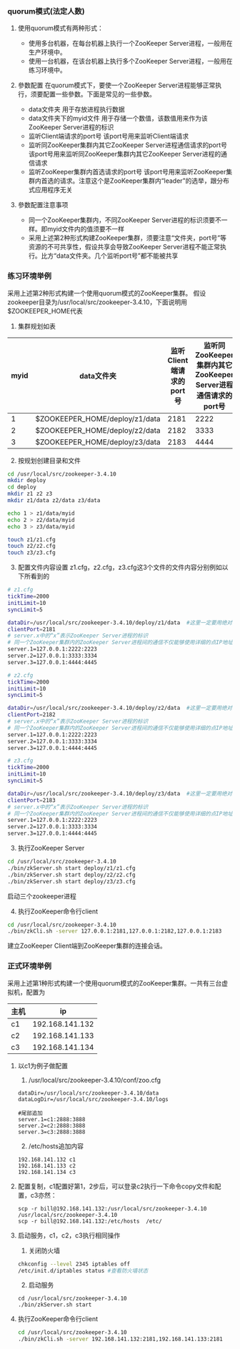 ### quorum模式(法定人数)
1. 使用quorum模式有两种形式：
    * 使用多台机器，在每台机器上执行一个ZooKeeper Server进程，一般用在生产环境中。
    * 使用一台机器，在该台机器上执行多个ZooKeeper Server进程，一般用在练习环境中。

2. 參数配置
在quorum模式下，要使一个ZooKeeper Server进程能够正常执行，须要配置一些參数。下面是常见的一些參数。
    * data文件夹
        用于存放进程执行数据
    * data文件夹下的myid文件
        用于存储一个数值，该数值用来作为该ZooKeeper Server进程的标识
    * 监听Client端请求的port号
        该port号用来监听Client端请求
    * 监听同ZooKeeper集群内其它ZooKeeper Server进程通信请求的port号
        该port号用来监听同ZooKeeper集群内其它ZooKeeper Server进程的通信请求
    * 监听ZooKeeper集群内首选请求的port号
        该port号用来监听ZooKeeper集群内首选的请求。注意这个是ZooKeeper集群内“leader”的选举，跟分布式应用程序无关

3. 參数配置注意事项
    * 同一个ZooKeeper集群内，不同ZooKeeper Server进程的标识须要不一样。即myid文件内的值须要不一样 
    * 采用上述第2种形式构建ZooKeeper集群，须要注意“文件夹，port号”等资源的不可共享性，假设共享会导致ZooKeeper Server进程不能正常执行。比方“data文件夹。几个监听port号”都不能被共享

### **练习环境举例**
采用上述第2种形式构建一个使用quorum模式的ZooKeeper集群。
假设zookeeper目录为/usr/local/src/zookeeper-3.4.10，下面说明用$ZOOKEEPER_HOME代表
1. 集群规划如表

myid|data文件夹|监听Client端请求的port号|监听同ZooKeeper集群内其它ZooKeeper Server进程通信请求的port号|监听ZooKeeper集群内首选请求的port号|配置文件名
--|--|--|--|--|--|
1|$ZOOKEEPER_HOME/deploy/z1/data|2181|2222|2223|z1.cfg
2|$ZOOKEEPER_HOME/deploy/z2/data|2182|3333|3334|z2.cfg
3|$ZOOKEEPER_HOME/deploy/z3/data|2183|4444|4445|z3.cfg

2. 按规划创建目录和文件
```bash
cd /usr/local/src/zookeeper-3.4.10
mkdir deploy
cd deploy
mkdir z1 z2 z3
mkdir z1/data z2/data z3/data

echo 1 > z1/data/myid
echo 2 > z2/data/myid
echo 3 > z3/data/myid

touch z1/z1.cfg
touch z2/z2.cfg
touch z3/z3.cfg

```

3. 配置文件内容设置
z1.cfg，z2.cfg，z3.cfg这3个文件的文件内容分别例如以下所看到的

```bash
# z1.cfg
tickTime=2000
initLimit=10
syncLimit=5

dataDir=/usr/local/src/zookeeper-3.4.10/deploy/z1/data  #这里一定要用绝对路径，防止启动找不到myid
clientPort=2181
# server.x中的“x”表示ZooKeeper Server进程的标识
# 同一个ZooKeeper集群内的ZooKeeper Server进程间的通信不仅能够使用详细的点IP地址。也能够使用组播地址
server.1=127.0.0.1:2222:2223
server.2=127.0.0.1:3333:3334
server.3=127.0.0.1:4444:4445
```

```bash
# z2.cfg
tickTime=2000
initLimit=10
syncLimit=5

dataDir=/usr/local/src/zookeeper-3.4.10/deploy/z2/data  #这里一定要用绝对路径，防止启动找不到myid
clientPort=2182
# server.x中的“x”表示ZooKeeper Server进程的标识
# 同一个ZooKeeper集群内的ZooKeeper Server进程间的通信不仅能够使用详细的点IP地址，也能够使用组播地址
server.1=127.0.0.1:2222:2223
server.2=127.0.0.1:3333:3334
server.3=127.0.0.1:4444:4445
```

```bash
# z3.cfg
tickTime=2000
initLimit=10
syncLimit=5

dataDir=/usr/local/src/zookeeper-3.4.10/deploy/z3/data  #这里一定要用绝对路径，防止启动找不到myid
clientPort=2183
# server.x中的“x”表示ZooKeeper Server进程的标识
# 同一个ZooKeeper集群内的ZooKeeper Server进程间的通信不仅能够使用详细的点IP地址。也能够使用组播地址
server.1=127.0.0.1:2222:2223
server.2=127.0.0.1:3333:3334
server.3=127.0.0.1:4444:4445
```
3. 执行ZooKeeper Server
```bash
cd /usr/local/src/zookeeper-3.4.10
./bin/zkServer.sh start deploy/z1/z1.cfg
./bin/zkServer.sh start deploy/z2/z2.cfg
./bin/zkServer.sh start deploy/z3/z3.cfg
```
启动三个zookeeper进程

4. 执行ZooKeeper命令行client
```bash
cd /usr/local/src/zookeeper-3.4.10
./bin/zkCli.sh -server 127.0.0.1:2181,127.0.0.1:2182,127.0.0.1:2183
```
建立ZooKeeper Client端到ZooKeeper集群的连接会话。


### **正式环境举例**
采用上述第1种形式构建一个使用quorum模式的ZooKeeper集群。一共有三台虚拟机，配置为

主机|ip|
--|--|
c1|192.168.141.132|
c2|192.168.141.133|
c3|192.168.141.134|

1. 以c1为例子做配置
    1. /usr/local/src/zookeeper-3.4.10/conf/zoo.cfg
    ```
    dataDir=/usr/local/src/zookeeper-3.4.10/data
    dataLogDir=/usr/local/src/zookeeper-3.4.10/logs

    #尾部追加
    server.1=c1:2888:3888
    server.2=c2:2888:3888
    server.3=c3:2888:3888
    ```

    2. /etc/hosts追加内容
    ```
    192.168.141.132 c1
    192.168.141.133 c2
    192.168.141.134 c3
    ```

2. 配置复制，c1配置好第1，2步后，可以登录c2执行一下命令copy文件和配置，c3亦然：
    ```
    scp -r bill@192.168.141.132:/usr/local/src/zookeeper-3.4.10 /usr/local/src/zookeeper-3.4.10
    scp -r bill@192.168.141.132:/etc/hosts  /etc/
    ```

3. 启动服务，c1，c2，c3执行相同操作
    1. 关闭防火墙
    ```bash
    chkconfig --level 2345 iptables off
    /etc/init.d/iptables status #查看防火墙状态
    ```
    2. 启动服务
    ```
    cd /usr/local/src/zookeeper-3.4.10
    ./bin/zkServer.sh start
    ```
4. 执行ZooKeeper命令行client
    ```bash
    cd /usr/local/src/zookeeper-3.4.10
    ./bin/zkCli.sh -server 192.168.141.132:2181,192.168.141.133:2181
    ```
